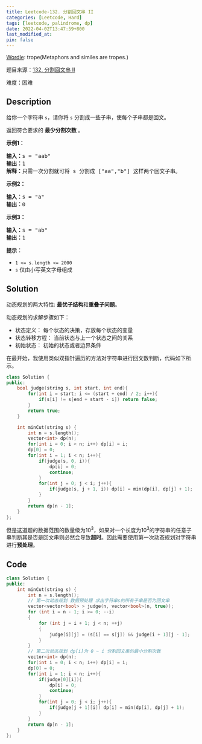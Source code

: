 ```yaml
---
title: Leetcode-132. 分割回文串 II
categories: [Leetcode, Hard]
tags: [leetcode, palindrome, dp]
date: 2022-04-02T13:47:59+800
last_modified_at: 
pin: false
---
```


[Wordle](https://www.nytimes.com/games/wordle/index.html): trope(Metaphors and similes are tropes.)

题目来源：[132. 分割回文串 II](https://leetcode-cn.com/problems/palindrome-partitioning-ii/)

难度：困难

## Description

给你一个字符串 `s`，请你将 `s` 分割成一些子串，使每个子串都是回文。

返回符合要求的 **最少分割次数** 。


**示例1：**

<pre>
<strong>输入：</strong>s = "aab"
<strong>输出：</strong>1
<strong>解释：</strong>只需一次分割就可将 s 分割成 ["aa","b"] 这样两个回文子串。
</pre>

**示例2：**

<pre>
<strong>输入：</strong>s = "a"
<strong>输出：</strong>0
</pre>

**示例3：**

<pre>
<strong>输入：</strong>s = "ab"
<strong>输出：</strong>1
</pre>

**提示：**

- `1 <= s.length <= 2000`
- `s` 仅由小写英文字母组成


## Solution

动态规划的两大特性: **最优子结构**和**重叠子问题**。

动态规划的求解步骤如下：

- 状态定义： 每个状态的决策，存放每个状态的变量
- 状态转移方程： 当前状态与上一个状态之间的关系
- 初始状态： 初始的状态或者边界条件


在最开始，我使用类似双指针遍历的方法对字符串进行回文数判断，代码如下所示。

```c++
class Solution {
public:
    bool judge(string s, int start, int end){                               // 双指针遍历
        for(int i = start; i <= (start + end) / 2; i++){
            if(s[i] != s[end + start - i]) return false;
        }
        return true;
    }

    int minCut(string s) {
        int n = s.length();
        vector<int> dp(n);
        for(int i = 0; i < n; i++) dp[i] = i;
        dp[0] = 0;
        for(int i = 1; i < n; i++){
            if(judge(s, 0, i)){
                dp[i] = 0;
                continue;
            }
            for(int j = 0; j < i; j++){
                if(judge(s, j + 1, i)) dp[i] = min(dp[i], dp[j] + 1);       // 相当于三重的循环，复杂度为O(n^3)
            }
        }
        return dp[n - 1];
    }
};
```

但是这道题的数据范围的数量级为10<sup>3</sup>，如果对一个长度为10<sup>3</sup>的字符串的任意子串判断其是否是回文串则必然会导致**超时**。因此需要使用第一次动态规划对字符串进行**预处理**。


## Code
```c++
class Solution {
public:
    int minCut(string s) {
        int n = s.length();
        // 第一次动态规划 数据预处理 求出字符串s的所有子串是否为回文串
        vector<vector<bool> > judge(n, vector<bool>(n, true));
        for (int i = n - 1; i >= 0; --i)
        {
            for (int j = i + 1; j < n; ++j)
            {
                judge[i][j] = (s[i] == s[j]) && judge[i + 1][j - 1];
            }
        }
        // 第二次动态规划 dp[i]为 0 ~ i 分割回文串的最小分割次数
        vector<int> dp(n);
        for(int i = 0; i < n; i++) dp[i] = i;
        dp[0] = 0;
        for(int i = 1; i < n; i++){
            if(judge[0][i]){
                dp[i] = 0;
                continue;
            }
            for(int j = 0; j < i; j++){
                if(judge[j + 1][i]) dp[i] = min(dp[i], dp[j] + 1);
            }
        }
        return dp[n - 1];
    }
};
```
